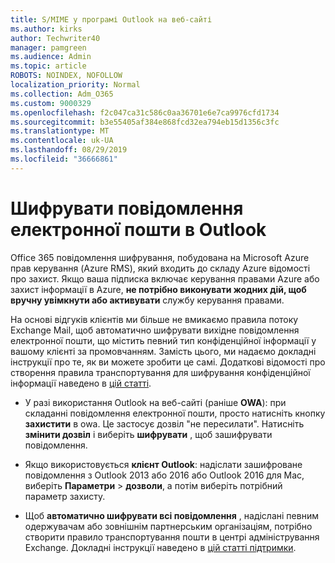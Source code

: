 ```yaml
---
title: S/MIME у програмі Outlook на веб-сайті
ms.author: kirks
author: Techwriter40
manager: pamgreen
ms.audience: Admin
ms.topic: article
ROBOTS: NOINDEX, NOFOLLOW
localization_priority: Normal
ms.collection: Adm_O365
ms.custom: 9000329
ms.openlocfilehash: f2c047ca31c586c0aa36701e6e7ca9976cfd1734
ms.sourcegitcommit: b3e55405af384e868fcd32ea794eb15d1356c3fc
ms.translationtype: MT
ms.contentlocale: uk-UA
ms.lasthandoff: 08/29/2019
ms.locfileid: "36666861"
---
```

# <a name="encrypt-email-messages-in-outlook"></a>Шифрувати повідомлення електронної пошти в Outlook

Office 365 повідомлення шифрування, побудована на Microsoft Azure прав керування (Azure RMS), який входить до складу Azure відомості про захист. Якщо ваша підписка включає керування правами Azure або захист інформації в Azure, **не потрібно виконувати жодних дій, щоб вручну увімкнути або активувати** службу керування правами.

На основі відгуків клієнтів ми більше не вмикаємо правила потоку Exchange Mail, щоб автоматично шифрувати вихідне повідомлення електронної пошти, що містить певний тип конфіденційної інформації у вашому клієнті за промовчанням. Замість цього, ми надаємо докладні інструкції про те, як ви можете зробити це самі. Додаткові відомості про створення правила транспортування для шифрування конфіденційної інформації наведено в [цій статті](https://aka.ms/OmeEtr).

- У разі використання Outlook на веб-сайті (раніше **OWA**): при складанні повідомлення електронної пошти, просто натисніть кнопку **захистити** в owa. Це застосує дозвіл "не пересилати". Натисніть **змінити дозвіл** і виберіть **шифрувати** , щоб зашифрувати повідомлення.

- Якщо використовується **клієнт Outlook**: надіслати зашифроване повідомлення з Outlook 2013 або 2016 або Outlook 2016 для Mac, виберіть **Параметри** > **дозволи**, а потім виберіть потрібний параметр захисту.

- Щоб **автоматично шифрувати всі повідомлення** , надіслані певним одержувачам або зовнішнім партнерським організаціям, потрібно створити правило транспортування пошти в центрі адміністрування Exchange. Докладні інструкції наведено в [цій статті підтримки](https://docs.microsoft.com/office365/securitycompliance/define-mail-flow-rules-to-encrypt-email#create-a-mail-flow-rule-to-encrypt-email-messages-with-the-new-ome-capabilities).

